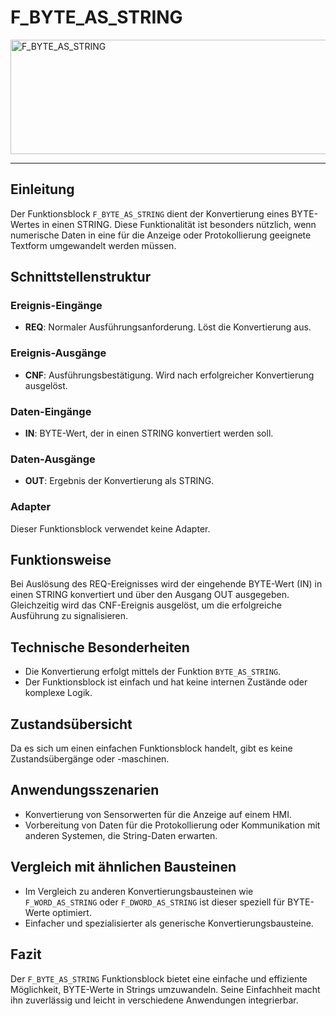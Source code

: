 # F_BYTE_AS_STRING

<img width="1257" height="183" alt="F_BYTE_AS_STRING" src="https://github.com/user-attachments/assets/8c04d5bd-c228-49a9-a534-2d29765aedb1" />

* * * * * * * * * *
## Einleitung
Der Funktionsblock `F_BYTE_AS_STRING` dient der Konvertierung eines BYTE-Wertes in einen STRING. Diese Funktionalität ist besonders nützlich, wenn numerische Daten in eine für die Anzeige oder Protokollierung geeignete Textform umgewandelt werden müssen.

## Schnittstellenstruktur

### **Ereignis-Eingänge**
- **REQ**: Normaler Ausführungsanforderung. Löst die Konvertierung aus.

### **Ereignis-Ausgänge**
- **CNF**: Ausführungsbestätigung. Wird nach erfolgreicher Konvertierung ausgelöst.

### **Daten-Eingänge**
- **IN**: BYTE-Wert, der in einen STRING konvertiert werden soll.

### **Daten-Ausgänge**
- **OUT**: Ergebnis der Konvertierung als STRING.

### **Adapter**
Dieser Funktionsblock verwendet keine Adapter.

## Funktionsweise
Bei Auslösung des REQ-Ereignisses wird der eingehende BYTE-Wert (IN) in einen STRING konvertiert und über den Ausgang OUT ausgegeben. Gleichzeitig wird das CNF-Ereignis ausgelöst, um die erfolgreiche Ausführung zu signalisieren.

## Technische Besonderheiten
- Die Konvertierung erfolgt mittels der Funktion `BYTE_AS_STRING`.
- Der Funktionsblock ist einfach und hat keine internen Zustände oder komplexe Logik.

## Zustandsübersicht
Da es sich um einen einfachen Funktionsblock handelt, gibt es keine Zustandsübergänge oder -maschinen.

## Anwendungsszenarien
- Konvertierung von Sensorwerten für die Anzeige auf einem HMI.
- Vorbereitung von Daten für die Protokollierung oder Kommunikation mit anderen Systemen, die String-Daten erwarten.

## Vergleich mit ähnlichen Bausteinen
- Im Vergleich zu anderen Konvertierungsbausteinen wie `F_WORD_AS_STRING` oder `F_DWORD_AS_STRING` ist dieser speziell für BYTE-Werte optimiert.
- Einfacher und spezialisierter als generische Konvertierungsbausteine.

## Fazit
Der `F_BYTE_AS_STRING` Funktionsblock bietet eine einfache und effiziente Möglichkeit, BYTE-Werte in Strings umzuwandeln. Seine Einfachheit macht ihn zuverlässig und leicht in verschiedene Anwendungen integrierbar.

